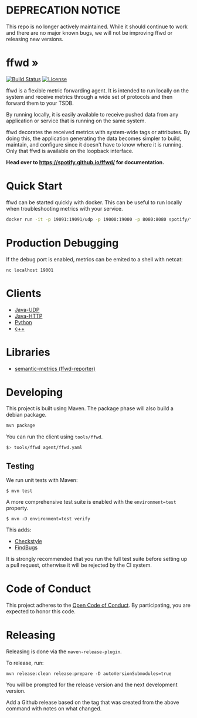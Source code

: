 # DEPRECATION NOTICE

This repo is no longer actively maintained. While it should continue to work and there are no major known bugs, we will not be improving ffwd or releasing new versions.

# ffwd &#187;
[![Build Status](https://circleci.com/gh/spotify/ffwd.svg?style=svg)](https://circleci.com/gh/spotify/ffwd)
[![License](https://img.shields.io/github/license/spotify/ffwd.svg)](LICENSE)

ffwd is a flexible metric forwarding agent. It is intended to run locally on the system and receive metrics through a wide set of protocols and then forward them to your TSDB.

By running locally, it is easily available to receive pushed data from any application or service that is running on the same system.

ffwd decorates the received metrics with system-wide tags or attributes. By doing this, the application generating the data becomes simpler to build, maintain, and configure since it doesn't have to know where it is running. Only that ffwd is available on the loopback interface.

__Head over to https://spotify.github.io/ffwd/ for documentation.__


# Quick Start

ffwd can be started quickly with docker. This can be useful to run locally when troubleshooting metrics with your service.

```bash
docker run -it -p 19091:19091/udp -p 19000:19000 -p 8080:8080 spotify/ffwd:latest
```

# Production Debugging

If the debug port is enabled, metrics can be emited to a shell with netcat:

`nc localhost 19001`

# Clients

* [Java-UDP](https://github.com/spotify/ffwd-client-java)
* [Java-HTTP](https://github.com/spotify/ffwd-http-client)
* [Python](https://pypi.python.org/pypi/ffwd)
* [c++](https://github.com/udoprog/libffwd-client)

# Libraries

* [semantic-metrics (ffwd-reporter)](https://github.com/spotify/semantic-metrics)


# Developing

This project is built using Maven. The package phase will also build a debian package.

```bash
mvn package
```

You can run the client using `tools/ffwd`.

```bash
$> tools/ffwd agent/ffwd.yaml
```

## Testing

We run unit tests with Maven:

```
$ mvn test
```

A more comprehensive test suite is enabled with the `environment=test`
property.

```
$ mvn -D environment=test verify
```

This adds:

* [Checkstyle](http://checkstyle.sourceforge.net/)
* [FindBugs](http://findbugs.sourceforge.net/)

It is strongly recommended that you run the full test suite before setting up a
pull request, otherwise it will be rejected by the CI system.

# Code of Conduct

This project adheres to the [Open Code of Conduct][code-of-conduct]. By
participating, you are expected to honor this code.

[code-of-conduct]: https://github.com/spotify/code-of-conduct/blob/master/code-of-conduct.md

# Releasing

Releasing is done via the `maven-release-plugin`.

To release, run:

`mvn release:clean release:prepare -D autoVersionSubmodules=true`

You will be prompted for the release version and the next development version.

Add a Github release based on the tag that was created from the above command with notes on what changed.
